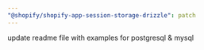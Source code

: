 ```yaml
---
"@shopify/shopify-app-session-storage-drizzle": patch
---
```


update readme file with examples for postgresql & mysql

